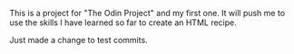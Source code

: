This is a project for "The Odin Project" and my first one. It will push me to use the skills I have learned so far to create an HTML recipe.

Just made a change to test commits.